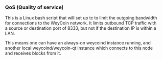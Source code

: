 ### QoS (Quality of service) ###

This is a Linux bash script that will set up tc to limit the outgoing bandwidth for connections to the WeyCoin network. It limits outbound TCP traffic with a source or destination port of 8333, but not if the destination IP is within a LAN.

This means one can have an always-on weycoind instance running, and another local weycoind/weycoin-qt instance which connects to this node and receives blocks from it.
